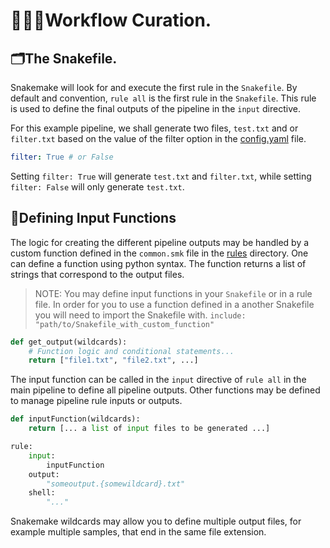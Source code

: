 # 👷🏽‍♀️Workflow Curation.

## 🗂️The Snakefile.

Snakemake will look for and execute the first rule in the `Snakefile`. By default and convention, `rule all` is the first rule in the `Snakefile`. This rule is used to define the final outputs of the pipeline in the `input` directive. 

For this example pipeline, we shall generate two files, `test.txt` and or `filter.txt` based on the value of the filter option in the [config.yaml](../config/config.yaml) file.

```YAML
filter: True # or False
```

Setting `filter: True` will generate `test.txt` and `filter.txt`, while setting `filter: False` will only generate `test.txt`. 

## 🔣Defining Input Functions

The logic for creating the different pipeline outputs may be handled by a custom function defined in the `common.smk` file in the [rules](./rules/) directory. One can define a function using python syntax. The function returns a list of strings that correspond to the output files.

> NOTE: You may define input functions in your `Snakefile` or in a rule file. In order for you to use a function defined in a another Snakefile you will need to import the Snakefile with.
	`include: "path/to/Snakefile_with_custom_function"`


```python
def get_output(wildcards):
	# Function logic and conditional statements...
	return ["file1.txt", "file2.txt", ...]
```
The input function can be called in the `input` directive of `rule all` in the main pipeline to define all pipeline outputs. Other functions may be defined to manage pipeline rule inputs or outputs.

```python
def inputFunction(wildcards):
    return [... a list of input files to be generated ...]

rule:
    input:
        inputFunction
    output:
        "someoutput.{somewildcard}.txt"
    shell:
        "..."
```
Snakemake wildcards may allow you to define multiple output files, for example multiple samples, that end in the same file extension.


